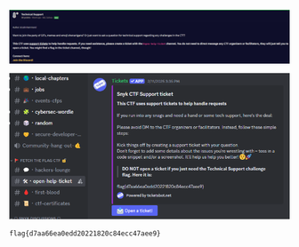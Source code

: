 
![Pasted image 20250228185718](pictures/Pasted%20image%2020250228185718.png)

![Pasted image 20250228185525](pictures/Pasted%20image%2020250228185525.png)

```
flag{d7aa66ea0edd20221820c84ecc47aee9}
```
